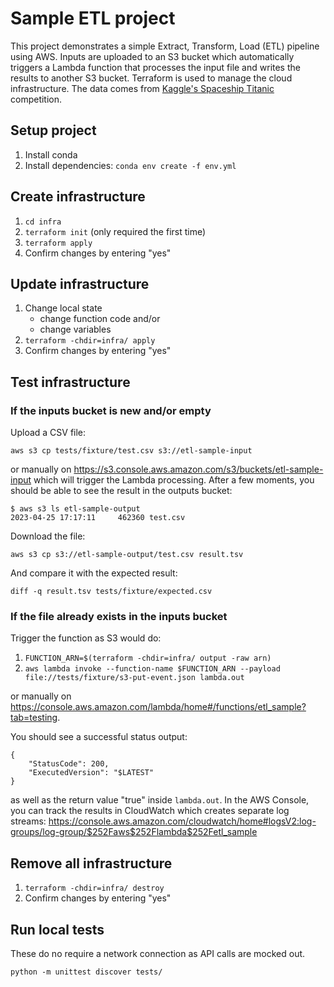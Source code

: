 # Sample ETL project

This project demonstrates a simple Extract, Transform, Load (ETL) pipeline
using AWS. Inputs are uploaded to an S3 bucket which automatically triggers a
Lambda function that processes the input file and writes the results to
another S3 bucket. Terraform is used to manage the cloud infrastructure. The
data comes from [Kaggle's Spaceship Titanic](https://www.kaggle.com/competitions/spaceship-titanic/)
competition.

## Setup project

1. Install conda
1. Install dependencies: `conda env create -f env.yml`

## Create infrastructure

1. `cd infra`
1. `terraform init` (only required the first time)
1. `terraform apply`
1. Confirm changes by entering "yes"

## Update infrastructure

1. Change local state
	- change function code and/or
	- change variables
1. `terraform -chdir=infra/ apply`
1. Confirm changes by entering "yes"

## Test infrastructure

### If the inputs bucket is new and/or empty

Upload a CSV file:
```
aws s3 cp tests/fixture/test.csv s3://etl-sample-input
```

or manually on https://s3.console.aws.amazon.com/s3/buckets/etl-sample-input
which will trigger the Lambda processing. After a few moments, you should be
able to see the result in the outputs bucket:

```
$ aws s3 ls etl-sample-output
2023-04-25 17:17:11     462360 test.csv
```
Download the file:
```
aws s3 cp s3://etl-sample-output/test.csv result.tsv
```
And compare it with the expected result:
```
diff -q result.tsv tests/fixture/expected.csv
```

### If the file already exists in the inputs bucket

Trigger the function as S3 would do:

1. `FUNCTION_ARN=$(terraform -chdir=infra/ output -raw arn)`
1. `aws lambda invoke --function-name $FUNCTION_ARN --payload file://tests/fixture/s3-put-event.json lambda.out`

or manually on https://console.aws.amazon.com/lambda/home#/functions/etl_sample?tab=testing.

You should see a successful status output:
```
{
    "StatusCode": 200,
    "ExecutedVersion": "$LATEST"
}
```

as well as the return value "true" inside `lambda.out`. In the AWS Console,
you can track the results in CloudWatch which creates separate log streams:
https://console.aws.amazon.com/cloudwatch/home#logsV2:log-groups/log-group/$252Faws$252Flambda$252Fetl_sample

## Remove all infrastructure

1. `terraform -chdir=infra/ destroy`
1. Confirm changes by entering "yes"

## Run local tests

These do no require a network connection as API calls are mocked out.
```
python -m unittest discover tests/
```
